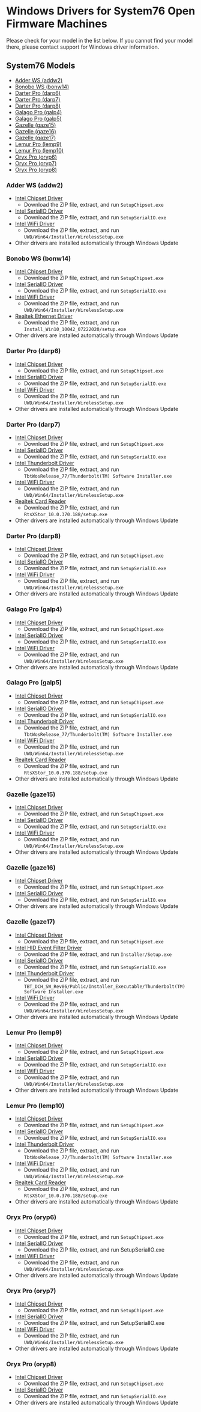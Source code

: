 # Windows Drivers for System76 Open Firmware Machines

Please check for your model in the list below. If you cannot find your model
there, please contact support for Windows driver information.

## System76 Models

- [Adder WS (addw2)](#adder-ws-addw2)
- [Bonobo WS (bonw14)](#bonobo-ws-bonw14)
- [Darter Pro (darp6)](#darter-pro-darp6)
- [Darter Pro (darp7)](#darter-pro-darp7)
- [Darter Pro (darp8)](#darter-pro-darp8)
- [Galago Pro (galp4)](#galago-pro-galp4)
- [Galago Pro (galp5)](#galago-pro-galp5)
- [Gazelle (gaze15)](#gazelle-gaze15)
- [Gazelle (gaze16)](#gazelle-gaze16)
- [Gazelle (gaze17)](#gazelle-gaze17)
- [Lemur Pro (lemp9)](#lemur-pro-lemp9)
- [Lemur Pro (lemp10)](#lemur-pro-lemp10)
- [Oryx Pro (oryp6)](#oryx-pro-oryp6)
- [Oryx Pro (oryp7)](#oryx-pro-oryp7)
- [Oryx Pro (oryp8)](#oryx-pro-oryp8)

### Adder WS (addw2)

- [Intel Chipset Driver](./drivers/chipset-10.1.18383.8213-public-mup.zip)
  - Download the ZIP file, extract, and run `SetupChipset.exe`
- [Intel SerialIO Driver](./drivers/serialio_30.100.2020.7_pv_cnl_20h1.zip)
  - Download the ZIP file, extract, and run `SetupSerialIO.exe`
- [Intel WiFi Driver](./drivers/wifi-phwfw01690_21.110.1.1_g.zip)
  - Download the ZIP file, extract, and run `UWD/Win64/Installer/WirelessSetup.exe`
- Other drivers are installed automatically through Windows Update

### Bonobo WS (bonw14)

- [Intel Chipset Driver](./drivers/chipset-10.1.18383.8213-public-mup.zip)
  - Download the ZIP file, extract, and run `SetupChipset.exe`
- [Intel SerialIO Driver](./drivers/serialio_30.100.2020.7_pv_cnl_20h1.zip)
  - Download the ZIP file, extract, and run `SetupSerialIO.exe`
- [Intel WiFi Driver](./drivers/wifi-phwfw01690_21.110.1.1_g.zip)
  - Download the ZIP file, extract, and run `UWD/Win64/Installer/WirelessSetup.exe`
- [Realtek Ethernet Driver](./drivers/Install_Win10_10042_07222020.zip)
  - Download the ZIP file, extract, and run `Install_Win10_10042_07222020/setup.exe`
- Other drivers are installed automatically through Windows Update

### Darter Pro (darp6)

- [Intel Chipset Driver](./drivers/chipset-10.1.18383.8213-public-mup.zip)
  - Download the ZIP file, extract, and run `SetupChipset.exe`
- [Intel SerialIO Driver](./drivers/serialio_30.100.2020.7_pv_cnl_20h1.zip)
  - Download the ZIP file, extract, and run `SetupSerialIO.exe`
- [Intel WiFi Driver](./drivers/wifi-phwfw01690_21.110.1.1_g.zip)
  - Download the ZIP file, extract, and run `UWD/Win64/Installer/WirelessSetup.exe`
- Other drivers are installed automatically through Windows Update

### Darter Pro (darp7)

- [Intel Chipset Driver](./drivers/chipset-10.1.18460.8229-public-mup.zip)
  - Download the ZIP file, extract, and run `SetupChipset.exe`
- [Intel SerialIO Driver](./drivers/serialio_30.100.2031.2_pv_tgl-lp_20h1v2.zip)
  - Download the ZIP file, extract, and run `SetupSerialIO.exe`
- [Intel Thunderbolt Driver](./drivers/tbt_dch_sw_rev77.zip)
  - Download the ZIP file, extract, and run `TbtWosRelease_77/Thunderbolt(TM) Software Installer.exe`
- [Intel WiFi Driver](./drivers/wifi-phwfw01690_21.110.1.1_g.zip)
  - Download the ZIP file, extract, and run `UWD/Win64/Installer/WirelessSetup.exe`
- [Realtek Card Reader](./drivers/RtsXStor_10.0.370.188.zip)
  - Download the ZIP file, extract, and run `RtsXStor_10.0.370.188/setup.exe`
- Other drivers are installed automatically through Windows Update

### Darter Pro (darp8)

- [Intel Chipset Driver](./drivers/chipset-10.1.19074.8314-public-mup.zip)
  - Download the ZIP file, extract, and run `SetupChipset.exe`
- [Intel SerialIO Driver](./drivers/serialio_30.100.2020.7_pv_cnl_20h1.zip)
  - Download the ZIP file, extract, and run `SetupSerialIO.exe`
- [Intel WiFi Driver](./drivers/wifi-phwfw01690_21.110.1.1_g.zip)
  - Download the ZIP file, extract, and run `UWD/Win64/Installer/WirelessSetup.exe`
- Other drivers are installed automatically through Windows Update

### Galago Pro (galp4)

- [Intel Chipset Driver](./drivers/chipset-10.1.18383.8213-public-mup.zip)
  - Download the ZIP file, extract, and run `SetupChipset.exe`
- [Intel SerialIO Driver](./drivers/serialio_30.100.2020.7_pv_cnl_20h1.zip)
  - Download the ZIP file, extract, and run `SetupSerialIO.exe`
- [Intel WiFi Driver](./drivers/wifi-phwfw01690_21.110.1.1_g.zip)
  - Download the ZIP file, extract, and run `UWD/Win64/Installer/WirelessSetup.exe`
- Other drivers are installed automatically through Windows Update

### Galago Pro (galp5)

- [Intel Chipset Driver](./drivers/chipset-10.1.18460.8229-public-mup.zip)
  - Download the ZIP file, extract, and run `SetupChipset.exe`
- [Intel SerialIO Driver](./drivers/serialio_30.100.2031.2_pv_tgl-lp_20h1v2.zip)
  - Download the ZIP file, extract, and run `SetupSerialIO.exe`
- [Intel Thunderbolt Driver](./drivers/tbt_dch_sw_rev77.zip)
  - Download the ZIP file, extract, and run `TbtWosRelease_77/Thunderbolt(TM) Software Installer.exe`
- [Intel WiFi Driver](./drivers/wifi-phwfw01690_21.110.1.1_g.zip)
  - Download the ZIP file, extract, and run `UWD/Win64/Installer/WirelessSetup.exe`
- [Realtek Card Reader](./drivers/RtsXStor_10.0.370.188.zip)
  - Download the ZIP file, extract, and run `RtsXStor_10.0.370.188/setup.exe`
- Other drivers are installed automatically through Windows Update

### Gazelle (gaze15)

- [Intel Chipset Driver](./drivers/chipset-10.1.18383.8213-public-mup.zip)
  - Download the ZIP file, extract, and run `SetupChipset.exe`
- [Intel SerialIO Driver](./drivers/serialio_30.100.2020.7_pv_cnl_20h1.zip)
  - Download the ZIP file, extract, and run `SetupSerialIO.exe`
- [Intel WiFi Driver](./drivers/wifi-phwfw01690_21.110.1.1_g.zip)
  - Download the ZIP file, extract, and run `UWD/Win64/Installer/WirelessSetup.exe`
- Other drivers are installed automatically through Windows Update

### Gazelle (gaze16)

- [Intel Chipset Driver](./drivers/chipset-10.1.18698.8258-public-mup.zip)
  - Download the ZIP file, extract, and run `SetupChipset.exe`
- [Intel SerialIO Driver](./drivers/serialio_30.100.2104.1_pv_tgl_pch_20h2v2.zip)
  - Download the ZIP file, extract, and run `SetupSerialIO.exe`
- Other drivers are installed automatically through Windows Update

### Gazelle (gaze17)

- [Intel Chipset Driver](./drivers/chipset-10.1.19074.8314-public-mup.zip)
  - Download the ZIP file, extract, and run `SetupChipset.exe`
- [Intel HID Event Filter Driver](./drivers/hideventfilterdriver-2.2.1.386_rs5_19h1_20h1_21h2_certified.zip)
  - Download the ZIP file, extract, and run `Installer/Setup.exe`
- [Intel SerialIO Driver](./drivers/serialio_30.100.2148.1_pv_adl-pch_21h2.zip)
  - Download the ZIP file, extract, and run `SetupSerialIO.exe`
- [Intel Thunderbolt Driver](./drivers/tbt_dch_sw_rev86.zip)
  - Download the ZIP file, extract, and run `TBT_DCH_SW_Rev86/Public/Installer_Executable/Thunderbolt(TM) Software Installer.exe`
- [Intel WiFi Driver](./drivers/wifi-phwfw06118_22.145.0.2_g.zip)
  - Download the ZIP file, extract, and run `UWD/Win64/Installer/WirelessSetup.exe`
- Other drivers are installed automatically through Windows Update

### Lemur Pro (lemp9)

- [Intel Chipset Driver](./drivers/chipset-10.1.18383.8213-public-mup.zip)
  - Download the ZIP file, extract, and run `SetupChipset.exe`
- [Intel SerialIO Driver](./drivers/serialio_30.100.2020.7_pv_cnl_20h1.zip)
  - Download the ZIP file, extract, and run `SetupSerialIO.exe`
- [Intel WiFi Driver](./drivers/wifi-phwfw01690_21.110.1.1_g.zip)
  - Download the ZIP file, extract, and run `UWD/Win64/Installer/WirelessSetup.exe`
- Other drivers are installed automatically through Windows Update

### Lemur Pro (lemp10)

- [Intel Chipset Driver](./drivers/chipset-10.1.18460.8229-public-mup.zip)
  - Download the ZIP file, extract, and run `SetupChipset.exe`
- [Intel SerialIO Driver](./drivers/serialio_30.100.2031.2_pv_tgl-lp_20h1v2.zip)
  - Download the ZIP file, extract, and run `SetupSerialIO.exe`
- [Intel Thunderbolt Driver](./drivers/tbt_dch_sw_rev77.zip)
  - Download the ZIP file, extract, and run `TbtWosRelease_77/Thunderbolt(TM) Software Installer.exe`
- [Intel WiFi Driver](./drivers/wifi-phwfw01690_21.110.1.1_g.zip)
  - Download the ZIP file, extract, and run `UWD/Win64/Installer/WirelessSetup.exe`
- [Realtek Card Reader](./drivers/RtsXStor_10.0.370.188.zip)
  - Download the ZIP file, extract, and run `RtsXStor_10.0.370.188/setup.exe`
- Other drivers are installed automatically through Windows Update

### Oryx Pro (oryp6)

- [Intel Chipset Driver](./drivers/chipset-10.1.18383.8213-public-mup.zip)
  - Download the ZIP file, extract, and run `SetupChipset.exe`
- [Intel SerialIO Driver](./drivers/serialio_30.100.2020.7_pv_cnl_20h1.zip)
  - Download the ZIP file, extract, and run SetupSerialIO.exe
- [Intel WiFi Driver](./drivers/wifi-phwfw01690_21.110.1.1_g.zip)
  - Download the ZIP file, extract, and run `UWD/Win64/Installer/WirelessSetup.exe`
- Other drivers are installed automatically through Windows Update

### Oryx Pro (oryp7)

- [Intel Chipset Driver](./drivers/chipset-10.1.18383.8213-public-mup.zip)
  - Download the ZIP file, extract, and run `SetupChipset.exe`
- [Intel SerialIO Driver](./drivers/serialio_30.100.2020.7_pv_cnl_20h1.zip)
  - Download the ZIP file, extract, and run SetupSerialIO.exe
- [Intel WiFi Driver](./drivers/wifi-phwfw01690_21.110.1.1_g.zip)
  - Download the ZIP file, extract, and run `UWD/Win64/Installer/WirelessSetup.exe`
- Other drivers are installed automatically through Windows Update

### Oryx Pro (oryp8)

- [Intel Chipset Driver](./drivers/chipset-10.1.18698.8258-public-mup.zip)
  - Download the ZIP file, extract, and run `SetupChipset.exe`
- [Intel SerialIO Driver](./drivers/serialio_30.100.2104.1_pv_tgl_pch_20h2v2.zip)
  - Download the ZIP file, extract, and run `SetupSerialIO.exe`
- Other drivers are installed automatically through Windows Update
